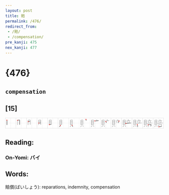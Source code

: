 ```yaml
---
layout: post
title: 賠
permalink: /476/
redirect_from:
 - /賠/
 - /compensation/
pre_kanji: 475
nex_kanji: 477
---
```


# {476}

## `compensation`

## [15]

<div class="stroke"><img src="../images/E8B3A0.png" /></div>

## Reading:

### On-Yomi: バイ

## Words:

賠償(ばいしょう): reparations, indemnity, compensation
